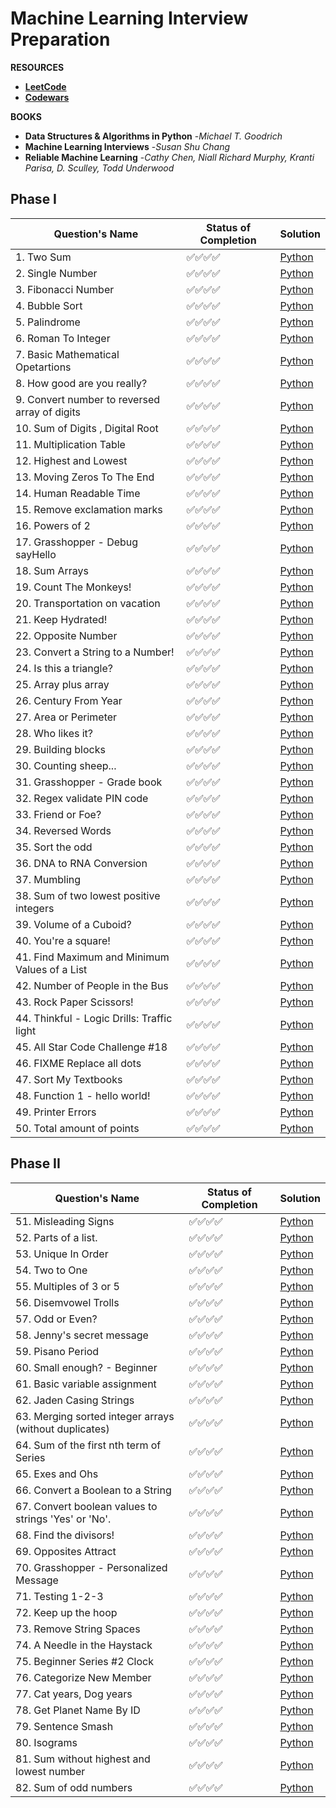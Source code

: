 # Machine Learning Interview Preparation   

**RESOURCES**
- [**LeetCode**](https://leetcode.com/problemset/all/?listId=wpwgkgt&page=1&difficulty=EASY&status=NOT_STARTED)
- [**Codewars**](https://www.codewars.com/)

**BOOKS**
- **Data Structures & Algorithms in Python** -*Michael T. Goodrich*
- **Machine Learning Interviews** -*Susan Shu Chang*
- **Reliable Machine Learning** -*Cathy Chen, Niall Richard Murphy, Kranti Parisa, D. Sculley, Todd Underwood*

## Phase I

| Question's Name | Status of Completion | Solution |
| ----- | -----| ----- |
| 1. Two Sum | ✅✅✅✅ | [Python](https://github.com/ranzeet013/Codewars_Solution/blob/main/Solutions/kata%20001/twoSum.py) |
| 2. Single Number | ✅✅✅✅ | [Python](https://github.com/ranzeet013/Codewars_Solution/blob/main/Solutions/kata%20002/singleNumber.py) |
| 3. Fibonacci Number | ✅✅✅✅ | [Python](https://github.com/ranzeet013/Codewars_Solution/blob/main/Solutions/kata%20003/Fibonacci%20Number.ipynb) |
| 4. Bubble Sort | ✅✅✅✅ | [Python](https://github.com/ranzeet013/Codewars_Solution/blob/main/Solutions/kata%20004/bubbleSort.py) |
| 5. Palindrome | ✅✅✅✅ | [Python](https://github.com/ranzeet013/Codewars_Solution/blob/main/Solutions/kata%20005/Palindrome.ipynb) |
| 6. Roman To Integer | ✅✅✅✅ | [Python](https://github.com/ranzeet013/Codewars_Solution/blob/main/Solutions/kata%20006/Roman%20To%20Integer.ipynb) |
| 7. Basic Mathematical Opetartions | ✅✅✅✅ | [Python](https://github.com/ranzeet013/Codewars_Solution/blob/main/Solutions/kata%20007/Basic%20Mathematical%20Operations.ipynb) |
| 8. How good are you really? | ✅✅✅✅ | [Python](https://github.com/ranzeet013/Codewars_Solution/blob/main/Solutions/kata%20008/How%20good%20are%20you%20really.ipynb) |
| 9. Convert number to reversed array of digits | ✅✅✅✅ | [Python](https://github.com/ranzeet013/Codewars_Solution/blob/main/Solutions/kata%20009/Convert%20number%20to%20reversed%20array%20of%20digits.ipynb) |
| 10. Sum of Digits , Digital Root | ✅✅✅✅ | [Python](https://github.com/ranzeet013/Codewars_Solution/blob/main/Solutions/kata%20010/Sum%20of%20Digits%20%2C%20%20Digital%20Root.ipynb) |
| 11. Multiplication Table | ✅✅✅✅ | [Python](https://github.com/ranzeet013/Codewars_Solution/blob/main/Solutions/kata%20011/Multiplication%20table.ipynb) |
| 12. Highest and Lowest | ✅✅✅✅ | [Python](https://github.com/ranzeet013/Codewars_Solution/blob/main/Solutions/kata%20012/Highest%20and%20Lowest.ipynb) |
| 13. Moving Zeros To The End | ✅✅✅✅ | [Python](https://github.com/ranzeet013/Codewars_Solution/blob/main/Solutions/kata%20013/Moving%20Zeros%20To%20The%20End.ipynb) |
| 14. Human Readable Time | ✅✅✅✅ | [Python](https://github.com/ranzeet013/Codewars_Solution/blob/main/Solutions/kata%20014/Human%20Readable%20Time.ipynb) |
| 15. Remove exclamation marks | ✅✅✅✅ | [Python](https://github.com/ranzeet013/Codewars_Solution/blob/main/Solutions/kata%20015/Remove%20exclamation%20marks.ipynb) |
| 16. Powers of 2 | ✅✅✅✅ | [Python](https://github.com/ranzeet013/Codewars_Solution/blob/main/Solutions/kata%20016/Powers%20of%202.ipynb) |
| 17. Grasshopper - Debug sayHello | ✅✅✅✅ | [Python](https://github.com/ranzeet013/Codewars_Solution/blob/main/Solutions/kata%20017/Grasshopper%20-%20Debug%20sayHello.ipynb) |
| 18. Sum Arrays | ✅✅✅✅ | [Python](https://github.com/ranzeet013/Codewars_Solution/blob/main/Solutions/kata%20018/Sum%20Arrays.ipynb) |
| 19. Count The Monkeys! | ✅✅✅✅ | [Python](https://github.com/ranzeet013/Interview_Preparation/blob/main/Solutions/kata%20019/Count%20the%20Monkeys!.ipynb) |
| 20. Transportation on vacation | ✅✅✅✅ | [Python](https://github.com/ranzeet013/Interview_Preparation/blob/main/Solutions/kata%20020/Transportation%20on%20vacation.ipynb) |
| 21. Keep Hydrated! | ✅✅✅✅ | [Python](https://github.com/ranzeet013/Interview_Preparation/blob/main/Solutions/kata%20021/Keep%20Hydrated!.ipynb) |
| 22. Opposite Number | ✅✅✅✅ | [Python](https://github.com/ranzeet013/Interview_Preparation/blob/main/Solutions/kata%20022/Opposite%20number.ipynb) |
| 23. Convert a String to a Number! | ✅✅✅✅ | [Python](https://github.com/ranzeet013/Interview_Preparation/blob/main/Solutions/kata%20023/Convert%20a%20String%20to%20a%20Number!.ipynb) |
| 24. Is this a triangle? | ✅✅✅✅ | [Python](https://github.com/ranzeet013/Interview_Preparation/blob/main/Solutions/kata%20024/Is%20this%20a%20triangle..ipynb) |
| 25. Array plus array | ✅✅✅✅ | [Python](https://github.com/ranzeet013/Interview_Preparation/blob/main/Solutions/kata%20025/Array%20plus%20array.ipynb) |
| 26. Century From Year | ✅✅✅✅ | [Python](https://github.com/ranzeet013/Interview_Preparation/blob/main/Solutions/kata%20026/Century%20From%20Year.ipynb) |
| 27. Area or Perimeter | ✅✅✅✅ | [Python](https://github.com/ranzeet013/Interview_Preparation/blob/main/Solutions/kata%20027/Area%20or%20Perimeter.ipynb) |
| 28. Who likes it? | ✅✅✅✅ | [Python](https://github.com/ranzeet013/Interview_Preparation/blob/main/Solutions/kata%20028/Who%20likes%20it.ipynb) |
| 29. Building blocks | ✅✅✅✅ | [Python](https://github.com/ranzeet013/Interview_Preparation/blob/main/Solutions/kata%20029/Building%20blocks.ipynb) |
| 30. Counting sheep... | ✅✅✅✅ | [Python](https://github.com/ranzeet013/Interview_Preparation/blob/main/Solutions/kata%20030/Counting%20sheep....ipynb) |
| 31. Grasshopper - Grade book | ✅✅✅✅ | [Python](https://github.com/ranzeet013/Interview_Preparation/blob/main/Solutions/kata%20031/Grasshopper%20-%20Grade%20book.ipynb) |
| 32. Regex validate PIN code | ✅✅✅✅ | [Python](https://github.com/ranzeet013/Interview_Preparation/blob/main/Solutions/kata%20032/Regex%20validate%20PIN%20code.ipynb) |
| 33. Friend or Foe? | ✅✅✅✅ | [Python](https://github.com/ranzeet013/Interview_Preparation/blob/main/Solutions/kata%20033/Friend%20or%20Foe.ipynb) |
| 34. Reversed Words | ✅✅✅✅ | [Python](https://github.com/ranzeet013/Interview_Preparation/blob/main/Solutions/kata%20034/Reversed%20Words.ipynb) |
| 35. Sort the odd | ✅✅✅✅ | [Python](https://github.com/ranzeet013/Interview_Preparation/blob/main/Solutions/kata%20035/Sort%20the%20odd.ipynb) |
| 36. DNA to RNA Conversion | ✅✅✅✅ | [Python](https://github.com/ranzeet013/Interview_Preparation/blob/main/Solutions/kata%20036/DNA%20to%20RNA%20Conversion.ipynb) |
| 37. Mumbling | ✅✅✅✅ | [Python](https://github.com/ranzeet013/Interview_Preparation/blob/main/Solutions/kata%20037/Mumbling.ipynb) |
| 38. Sum of two lowest positive integers | ✅✅✅✅ | [Python](https://github.com/ranzeet013/Interview_Preparation/blob/main/Solutions/kata%20038/Sum%20of%20two%20lowest%20positive%20integers.ipynb) |
| 39. Volume of a Cuboid? | ✅✅✅✅ | [Python](https://github.com/ranzeet013/Interview_Preparation/blob/main/Solutions/kata%20039/Volume%20of%20a%20Cuboid.ipynb) |
| 40. You're a square! | ✅✅✅✅ | [Python](https://github.com/ranzeet013/Interview_Preparation/blob/main/Solutions/kata%20040/You're%20a%20square!.ipynb) |
| 41. Find Maximum and Minimum Values of a List | ✅✅✅✅ | [Python](https://github.com/ranzeet013/Interview_Preparation/blob/main/Solutions/kata%20041/Find%20Maximum%20and%20Minimum%20Values%20of%20a%20List.ipynb) |
| 42. Number of People in the Bus | ✅✅✅✅ | [Python](https://github.com/ranzeet013/Interview_Preparation/blob/main/Solutions/kata%20042/Number%20of%20People%20in%20the%20Bus.ipynb) |
| 43. Rock Paper Scissors! | ✅✅✅✅ | [Python](https://github.com/ranzeet013/Interview_Preparation/blob/main/Solutions/kata%20043/Rock%20Paper%20Scissors!.ipynb) |
| 44. Thinkful - Logic Drills: Traffic light | ✅✅✅✅ | [Python](https://github.com/ranzeet013/Interview_Preparation/blob/main/Solutions/kata%20044/Thinkful%20-%20Logic%20Drills%20Traffic%20light.ipynb) |
| 45. All Star Code Challenge #18 | ✅✅✅✅ | [Python](https://github.com/ranzeet013/Interview_Preparation/blob/main/Solutions/kata%20045/All%20Star%20Code%20Challenge%20%2318.ipynb) |
| 46. FIXME Replace all dots | ✅✅✅✅ | [Python](https://github.com/ranzeet013/Interview_Preparation/blob/main/Solutions/kata%20046/FIXME%20Replace%20all%20dots.ipynb) |
| 47. Sort My Textbooks | ✅✅✅✅ | [Python](https://github.com/ranzeet013/Interview_Preparation/blob/main/Solutions/kata%20047/Sort%20My%20Textbooks.ipynb) |
| 48. Function 1 - hello world! | ✅✅✅✅ | [Python](https://github.com/ranzeet013/Interview_Preparation/blob/main/Solutions/kata%20048/Function%201%20-%20hello%20world.ipynb) |
| 49. Printer Errors | ✅✅✅✅ | [Python](https://github.com/ranzeet013/Interview_Preparation/blob/main/Solutions/kata%20049/Printer%20Errors.ipynb) |
| 50. Total amount of points | ✅✅✅✅ | [Python](https://github.com/ranzeet013/Interview_Preparation/blob/main/Solutions/kata%20050/Total%20amount%20of%20points.ipynb) |

## Phase II

| Question's Name | Status of Completion | Solution |
| ----- | -----| ----- |
| 51. Misleading Signs | ✅✅✅✅ | [Python](https://github.com/ranzeet013/Interview_Preparation/blob/main/Solutions/kata%20051/Misleading%20Signs.ipynb) |
| 52. Parts of a list. | ✅✅✅✅ | [Python](https://github.com/ranzeet013/Interview_Preparation/blob/main/Solutions/kata%20052/Parts%20of%20a%20list.ipynb) |
| 53. Unique In Order | ✅✅✅✅ | [Python](https://github.com/ranzeet013/Interview_Preparation/blob/main/Solutions/kata%20053/Unique%20In%20Order.ipynb) |
| 54. Two to One | ✅✅✅✅ | [Python](https://github.com/ranzeet013/Interview_Preparation/blob/main/Solutions/kata%20054/Two%20to%20One.ipynb) |
| 55. Multiples of 3 or 5 | ✅✅✅✅ | [Python](https://github.com/ranzeet013/Interview_Preparation/blob/main/Solutions/kata%20055/Multiples%20of%203%20or%205.ipynb) |
| 56. Disemvowel Trolls | ✅✅✅✅ | [Python](https://github.com/ranzeet013/Interview_Preparation/blob/main/Solutions/kata%20056/Disemvowel%20Trolls.ipynb) |
| 57. Odd or Even? | ✅✅✅✅ | [Python](https://github.com/ranzeet013/Interview_Preparation/blob/main/Solutions/kata%20057/Odd%20or%20Even.ipynb) |
| 58. Jenny's secret message | ✅✅✅✅ | [Python](https://github.com/ranzeet013/Interview_Preparation/blob/main/Solutions/kata%20058/Jenny's%20secret%20message.ipynb) |
| 59. Pisano Period | ✅✅✅✅ | [Python](https://github.com/ranzeet013/Interview_Preparation/blob/main/Solutions/kata%20059/Pisano%20Period.ipynb) |
| 60. Small enough? - Beginner | ✅✅✅✅ | [Python](https://github.com/ranzeet013/Interview_Preparation/blob/main/Solutions/kata%20060/Small%20enough%20-%20Beginner.ipynb) |
| 61. Basic variable assignment | ✅✅✅✅ | [Python](https://github.com/ranzeet013/Interview_Preparation/blob/main/Solutions/kata%20061/Basic%20variable%20assignment.ipynb) |
| 62. Jaden Casing Strings | ✅✅✅✅ | [Python](https://github.com/ranzeet013/Interview_Preparation/blob/main/Solutions/kata%20062/Jaden%20Casing%20Strings.ipynb) |
| 63. Merging sorted integer arrays (without duplicates) | ✅✅✅✅ | [Python](https://github.com/ranzeet013/Interview_Preparation/blob/main/Solutions/kata%20063/Merging%20sorted%20integer%20arrays%20(without%20duplicates).ipynb) |
| 64. Sum of the first nth term of Series | ✅✅✅✅ | [Python](https://github.com/ranzeet013/Interview_Preparation/blob/main/Solutions/kata%20064/Sum%20of%20the%20first%20nth%20term%20of%20Series.ipynb) |
| 65. Exes and Ohs | ✅✅✅✅ | [Python](https://github.com/ranzeet013/Interview_Preparation/blob/main/Solutions/kata%20065/Exes%20and%20Ohs.ipynb) |
| 66. Convert a Boolean to a String | ✅✅✅✅ | [Python](https://github.com/ranzeet013/Interview_Preparation/blob/main/Solutions/kata%20066/Convert%20a%20Boolean%20to%20a%20String.ipynb) |
| 67. Convert boolean values to strings 'Yes' or 'No'. | ✅✅✅✅ | [Python](https://github.com/ranzeet013/Interview_Preparation/blob/main/Solutions/kata%20067/Convert%20boolean%20values%20to%20strings%20'Yes'%20or%20'No'..ipynb) |
| 68. Find the divisors! | ✅✅✅✅ | [Python](https://github.com/ranzeet013/Interview_Preparation/blob/main/Solutions/kata%20068/Find%20the%20divisors!.ipynb) |
| 69. Opposites Attract | ✅✅✅✅ | [Python](https://github.com/ranzeet013/Interview_Preparation/blob/main/Solutions/kata%20069/Opposites%20Attract.ipynb) |
| 70. Grasshopper - Personalized Message | ✅✅✅✅ | [Python](https://github.com/ranzeet013/Interview_Preparation/blob/main/Solutions/kata%20070/Grasshopper%20-%20Personalized%20Message.ipynb) |
| 71. Testing 1-2-3 | ✅✅✅✅ | [Python](https://github.com/ranzeet013/Interview_Preparation/blob/main/Solutions/kata%20071/Testing%201-2-3.ipynb) |
| 72. Keep up the hoop | ✅✅✅✅ | [Python](https://github.com/ranzeet013/Interview_Preparation/blob/main/Solutions/kata%20072/Keep%20up%20the%20hoop.ipynb) |
| 73. Remove String Spaces | ✅✅✅✅ | [Python](https://github.com/ranzeet013/Interview_Preparation/blob/main/Solutions/kata%20073/Remove%20String%20Spaces.ipynb) |
| 74. A Needle in the Haystack | ✅✅✅✅ | [Python](https://github.com/ranzeet013/Interview_Preparation/blob/main/Solutions/kata%20074/A%20Needle%20in%20the%20Haystack.ipynb) |
| 75. Beginner Series #2 Clock | ✅✅✅✅ | [Python](https://github.com/ranzeet013/Interview_Preparation/blob/main/Solutions/kata%20075/Beginner%20Series%20%232%20Clock.ipynb) |
| 76. Categorize New Member | ✅✅✅✅ | [Python](https://github.com/ranzeet013/Interview_Preparation/blob/main/Solutions/kata%20076/Categorize%20New%20Member.ipynb) |
| 77. Cat years, Dog years | ✅✅✅✅ | [Python](https://github.com/ranzeet013/Interview_Preparation/blob/main/Solutions/kata%20077/Cat%20years%2C%20Dog%20years.ipynb) |
| 78. Get Planet Name By ID | ✅✅✅✅ | [Python](https://github.com/ranzeet013/Interview_Preparation/blob/main/Solutions/kata%20078/Get%20Planet%20Name%20By%20ID.ipynb) |
| 79. Sentence Smash | ✅✅✅✅ | [Python](https://github.com/ranzeet013/Interview_Preparation/blob/main/Solutions/kata%20079/Sentence%20Smash.ipynb) |
| 80. Isograms | ✅✅✅✅ | [Python](https://github.com/ranzeet013/Interview_Preparation/blob/main/Solutions/kata%20080/Isograms.ipynb) |
| 81. Sum without highest and lowest number | ✅✅✅✅ | [Python](https://github.com/ranzeet013/Interview_Preparation/blob/main/Solutions/kata%20081/Sum%20without%20highest%20and%20lowest%20number.ipynb) |
| 82. Sum of odd numbers | ✅✅✅✅ | [Python](https://github.com/ranzeet013/Interview_Preparation/blob/main/Solutions/kata%20082/Sum_of_odd_numbers.ipynb) |

